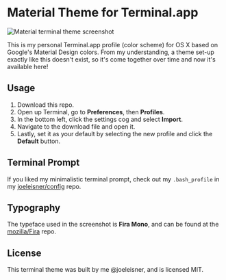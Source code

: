 # Material Theme for Terminal.app

![Material terminal theme screenshot](http://joeleisner.com/github/screenshots/material-terminal/screenshot-retina-v3.png)

This is my personal Terminal.app profile (color scheme) for OS X based on Google's Material Design colors. From my understanding, a theme set-up exactly like this doesn't exist, so it's come together over time and now it's available here!

## Usage
1. Download this repo.
2. Open up Terminal, go to **Preferences**, then **Profiles**.
3. In the bottom left, click the settings cog and select **Import**.
4. Navigate to the download file and open it.
5. Lastly, set it as your default by selecting the new profile and click the **Default** button.

## Terminal Prompt
If you liked my minimalistic terminal prompt, check out my `.bash_profile` in my [joeleisner/config](https://github.com/joeleisner/config) repo.

## Typography
The typeface used in the screenshot is **Fira Mono**, and can be found at the [mozilla/Fira](https://github.com/mozilla/Fira) repo.

## License
This terminal theme was built by me @joeleisner, and is licensed MIT.
